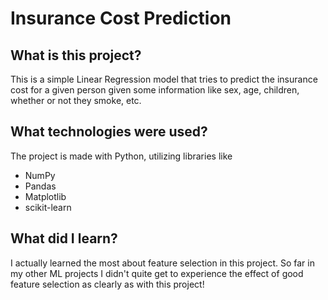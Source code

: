 # Insurance Cost Prediction

## What is this project?
This is a simple Linear Regression model that tries to predict the insurance cost for a given person given some information like sex, age, children, whether or not they smoke, etc.

## What technologies were used?
The project is made with Python, utilizing libraries like
- NumPy
- Pandas
- Matplotlib
- scikit-learn

## What did I learn?
I actually learned the most about feature selection in this project. So far in my other ML projects I didn't quite get to experience the effect of good feature selection as clearly as with this project!